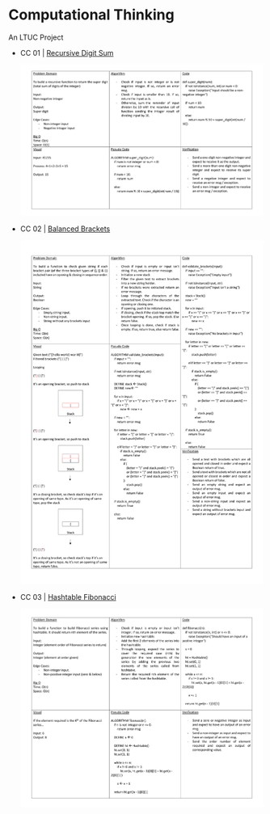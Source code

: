 # Computational Thinking

An LTUC Project

- CC 01 | [Recursive Digit Sum](./cc-1/README.md)

  ![Whiteboard](./cc-1/whiteboard.jpg)
  
- CC 02 | [Balanced Brackets](./cc-2/README.md)

  ![Whiteboard](./cc-2/whiteboard.jpg)

- CC 03 | [Hashtable Fibonacci](./cc-3/README.md)

  ![Whiteboard](./cc-3/whiteboard.jpg)
